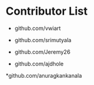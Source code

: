 # Contributor List

* github.com/vwiart

* github.com/srimutyala

* github.com/Jeremy26

* github.com/ajdhole

*github.com/anuragkankanala
